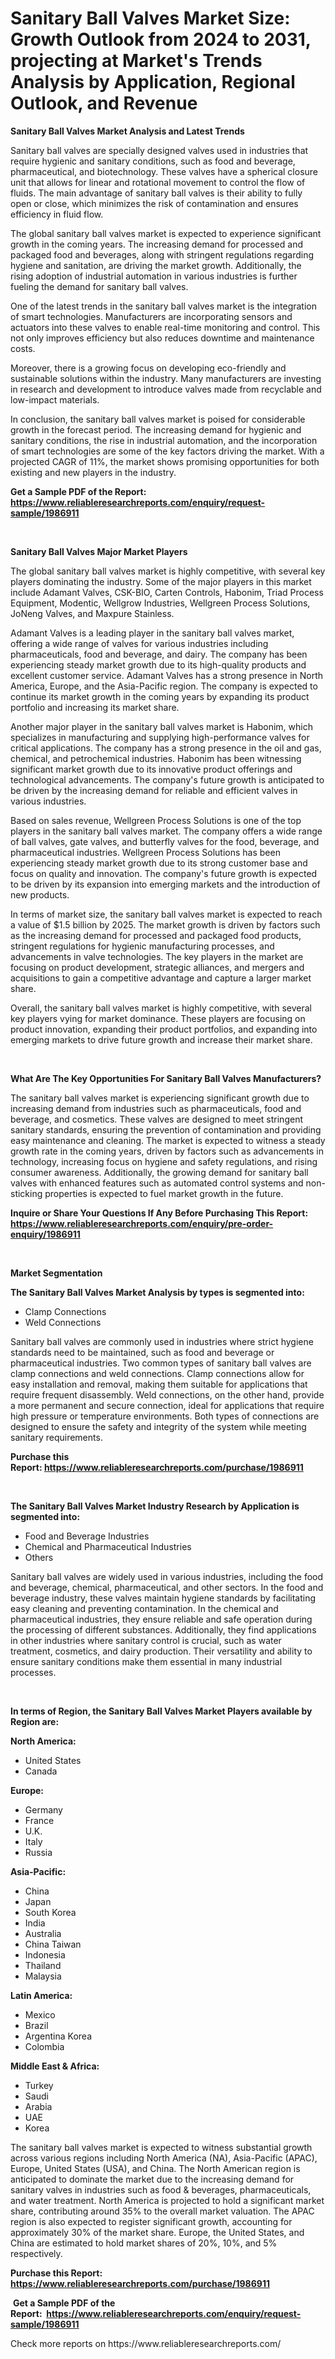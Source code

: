 <p><h1>Sanitary Ball Valves Market Size: Growth Outlook from 2024 to 2031, projecting at Market's Trends Analysis by Application, Regional Outlook, and Revenue</h1></p><p><strong>Sanitary Ball Valves Market Analysis and Latest Trends</strong></p>
<p><p>Sanitary ball valves are specially designed valves used in industries that require hygienic and sanitary conditions, such as food and beverage, pharmaceutical, and biotechnology. These valves have a spherical closure unit that allows for linear and rotational movement to control the flow of fluids. The main advantage of sanitary ball valves is their ability to fully open or close, which minimizes the risk of contamination and ensures efficiency in fluid flow.</p><p>The global sanitary ball valves market is expected to experience significant growth in the coming years. The increasing demand for processed and packaged food and beverages, along with stringent regulations regarding hygiene and sanitation, are driving the market growth. Additionally, the rising adoption of industrial automation in various industries is further fueling the demand for sanitary ball valves.</p><p>One of the latest trends in the sanitary ball valves market is the integration of smart technologies. Manufacturers are incorporating sensors and actuators into these valves to enable real-time monitoring and control. This not only improves efficiency but also reduces downtime and maintenance costs.</p><p>Moreover, there is a growing focus on developing eco-friendly and sustainable solutions within the industry. Many manufacturers are investing in research and development to introduce valves made from recyclable and low-impact materials.</p><p>In conclusion, the sanitary ball valves market is poised for considerable growth in the forecast period. The increasing demand for hygienic and sanitary conditions, the rise in industrial automation, and the incorporation of smart technologies are some of the key factors driving the market. With a projected CAGR of 11%, the market shows promising opportunities for both existing and new players in the industry.</p></p>
<p><strong>Get a Sample PDF of the Report:&nbsp; <a href="https://www.reliableresearchreports.com/enquiry/request-sample/1986911">https://www.reliableresearchreports.com/enquiry/request-sample/1986911</a></strong></p>
<p>&nbsp;</p>
<p><strong>Sanitary Ball Valves Major Market Players</strong></p>
<p><p>The global sanitary ball valves market is highly competitive, with several key players dominating the industry. Some of the major players in this market include Adamant Valves, CSK-BIO, Carten Controls, Habonim, Triad Process Equipment, Modentic, Wellgrow Industries, Wellgreen Process Solutions, JoNeng Valves, and Maxpure Stainless.</p><p>Adamant Valves is a leading player in the sanitary ball valves market, offering a wide range of valves for various industries including pharmaceuticals, food and beverage, and dairy. The company has been experiencing steady market growth due to its high-quality products and excellent customer service. Adamant Valves has a strong presence in North America, Europe, and the Asia-Pacific region. The company is expected to continue its market growth in the coming years by expanding its product portfolio and increasing its market share.</p><p>Another major player in the sanitary ball valves market is Habonim, which specializes in manufacturing and supplying high-performance valves for critical applications. The company has a strong presence in the oil and gas, chemical, and petrochemical industries. Habonim has been witnessing significant market growth due to its innovative product offerings and technological advancements. The company's future growth is anticipated to be driven by the increasing demand for reliable and efficient valves in various industries.</p><p>Based on sales revenue, Wellgreen Process Solutions is one of the top players in the sanitary ball valves market. The company offers a wide range of ball valves, gate valves, and butterfly valves for the food, beverage, and pharmaceutical industries. Wellgreen Process Solutions has been experiencing steady market growth due to its strong customer base and focus on quality and innovation. The company's future growth is expected to be driven by its expansion into emerging markets and the introduction of new products.</p><p>In terms of market size, the sanitary ball valves market is expected to reach a value of $1.5 billion by 2025. The market growth is driven by factors such as the increasing demand for processed and packaged food products, stringent regulations for hygienic manufacturing processes, and advancements in valve technologies. The key players in the market are focusing on product development, strategic alliances, and mergers and acquisitions to gain a competitive advantage and capture a larger market share.</p><p>Overall, the sanitary ball valves market is highly competitive, with several key players vying for market dominance. These players are focusing on product innovation, expanding their product portfolios, and expanding into emerging markets to drive future growth and increase their market share.</p></p>
<p>&nbsp;</p>
<p><strong>What Are The Key Opportunities For Sanitary Ball Valves Manufacturers?</strong></p>
<p><p>The sanitary ball valves market is experiencing significant growth due to increasing demand from industries such as pharmaceuticals, food and beverage, and cosmetics. These valves are designed to meet stringent sanitary standards, ensuring the prevention of contamination and providing easy maintenance and cleaning. The market is expected to witness a steady growth rate in the coming years, driven by factors such as advancements in technology, increasing focus on hygiene and safety regulations, and rising consumer awareness. Additionally, the growing demand for sanitary ball valves with enhanced features such as automated control systems and non-sticking properties is expected to fuel market growth in the future.</p></p>
<p><strong>Inquire or Share Your Questions If Any Before Purchasing This Report: <a href="https://www.reliableresearchreports.com/enquiry/pre-order-enquiry/1986911">https://www.reliableresearchreports.com/enquiry/pre-order-enquiry/1986911</a></strong></p>
<p>&nbsp;</p>
<p><strong>Market Segmentation</strong></p>
<p><strong>The Sanitary Ball Valves Market Analysis by types is segmented into:</strong></p>
<p><ul><li>Clamp Connections</li><li>Weld Connections</li></ul></p>
<p><p>Sanitary ball valves are commonly used in industries where strict hygiene standards need to be maintained, such as food and beverage or pharmaceutical industries. Two common types of sanitary ball valves are clamp connections and weld connections. Clamp connections allow for easy installation and removal, making them suitable for applications that require frequent disassembly. Weld connections, on the other hand, provide a more permanent and secure connection, ideal for applications that require high pressure or temperature environments. Both types of connections are designed to ensure the safety and integrity of the system while meeting sanitary requirements.</p></p>
<p><strong>Purchase this Report:&nbsp;<a href="https://www.reliableresearchreports.com/purchase/1986911">https://www.reliableresearchreports.com/purchase/1986911</a></strong></p>
<p>&nbsp;</p>
<p><strong>The Sanitary Ball Valves Market Industry Research by Application is segmented into:</strong></p>
<p><ul><li>Food and Beverage Industries</li><li>Chemical and Pharmaceutical Industries</li><li>Others</li></ul></p>
<p><p>Sanitary ball valves are widely used in various industries, including the food and beverage, chemical, pharmaceutical, and other sectors. In the food and beverage industry, these valves maintain hygiene standards by facilitating easy cleaning and preventing contamination. In the chemical and pharmaceutical industries, they ensure reliable and safe operation during the processing of different substances. Additionally, they find applications in other industries where sanitary control is crucial, such as water treatment, cosmetics, and dairy production. Their versatility and ability to ensure sanitary conditions make them essential in many industrial processes.</p></p>
<p>&nbsp;</p>
<p><strong>In terms of Region, the Sanitary Ball Valves Market Players available by Region are:</strong></p>
<p>
    <p> <strong> North America: </strong>
        <ul>
            <li>United States</li>
            <li>Canada</li>
        </ul>
        </p> 
    <p> <strong> Europe: </strong>
        <ul>
            <li>Germany</li>
            <li>France</li>
            <li>U.K.</li>
            <li>Italy</li>
            <li>Russia</li>
        </ul>
        </p> 
    <p> <strong> Asia-Pacific: </strong>
        <ul>
            <li>China</li>
            <li>Japan</li>
            <li>South Korea</li>
            <li>India</li>
            <li>Australia</li>
            <li>China Taiwan</li>
            <li>Indonesia</li>
            <li>Thailand</li>
            <li>Malaysia</li>
        </ul>
        </p> 
    <p> <strong> Latin America: </strong>
        <ul>
            <li>Mexico</li>
            <li>Brazil</li>
            <li>Argentina Korea</li>
            <li>Colombia</li>
        </ul>
        </p> 
    <p> <strong> Middle East & Africa: </strong>
        <ul>
            <li>Turkey</li>
            <li>Saudi</li>
            <li>Arabia</li>
            <li>UAE</li>
            <li>Korea</li>
        </ul>
    </p>
    </p>
<p><p>The sanitary ball valves market is expected to witness substantial growth across various regions including North America (NA), Asia-Pacific (APAC), Europe, United States (USA), and China. The North American region is anticipated to dominate the market due to the increasing demand for sanitary valves in industries such as food & beverages, pharmaceuticals, and water treatment. North America is projected to hold a significant market share, contributing around 35% to the overall market valuation. The APAC region is also expected to register significant growth, accounting for approximately 30% of the market share. Europe, the United States, and China are estimated to hold market shares of 20%, 10%, and 5% respectively.</p></p>
<p><strong>Purchase this Report: <a href="https://www.reliableresearchreports.com/purchase/1986911">https://www.reliableresearchreports.com/purchase/1986911</a></strong></p>
<p>&nbsp;<strong>Get a Sample PDF of the Report:&nbsp;&nbsp;<a href="https://www.reliableresearchreports.com/enquiry/request-sample/1986911">https://www.reliableresearchreports.com/enquiry/request-sample/1986911</a></strong></p>
<p><strong></strong></p>
<p>Check more reports on https://www.reliableresearchreports.com/</p>